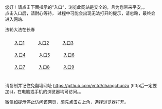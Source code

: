 您好！请点击下面指示的“入口”，浏览此网站是安全的，且为您带来平安。。 <br/>
点击入口后，请耐心等待， 过程中可能会出现无法打开的提示，请忽略，最终会进入网站. </br>

法轮大法在长春<br/>
<div style="padding:10px"><a style="margin:20px" target="_blank" href="https://d3bgwwerwc6t3v.cloudfront.net/2Qpsp?fgpiyjl" id="ccLink1" rel="nofollow">入口1</a> <a target="_blank" style="margin:20px" href="https://dti3q6f86jsn1.cloudfront.net/2Qpsp?evghw" id="ccLink2" rel="nofollow">入口2</a> <a style="margin:20px" target="_blank" href="https://d2jngwqtznn6t9.cloudfront.net/2Qpsp?pckgcbcv" id="ccLink3" rel="nofollow">入口3</a></div>

<div style="padding:10px" ><a style="margin:20px" target="_blank" href="https://d3bgwwerwc6t3v.cloudfront.net/2Qpsp?fgpiyjl" id="ccLink4" rel="nofollow">入口4</a> <a style="margin:20px" href="https://dti3q6f86jsn1.cloudfront.net/2Qpsp?evghw" target="_blank" id="ccLink5" rel="nofollow">入口5</a> <a style="margin:20px" href="https://d2jngwqtznn6t9.cloudfront.net/2Qpsp?pckgcbcv" target="_blank" id="ccLink6" rel="nofollow">入口6</a></div>

<div style="padding:10px"><a style="margin:20px" target="_blank" href="https://d3bgwwerwc6t3v.cloudfront.net/2Qpsp?fgpiyjl" id="ccLink7" rel="nofollow">入口7</a> <a style="margin:20px" href="https://dti3q6f86jsn1.cloudfront.net/2Qpsp?evghw" target="_blank" id="ccLink8" rel="nofollow">入口8</a> <a style="margin:20px" target="_blank" href="https://d2jngwqtznn6t9.cloudfront.net/2Qpsp?pckgcbcv" id="ccLink9" rel="nofollow">入口9</a></div>

<br/>



请复制并记住免翻墙网址 https://github.com/yntd/changchunzx (http后一定要加s)，在电脑或手机的浏览器均可访问。。<br/>

微信如提示停止访问该网页，须先点击右上角，选择浏览器打开。
